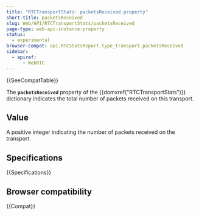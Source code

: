 ```yaml
---
title: "RTCTransportStats: packetsReceived property"
short-title: packetsReceived
slug: Web/API/RTCTransportStats/packetsReceived
page-type: web-api-instance-property
status:
  - experimental
browser-compat: api.RTCStatsReport.type_transport.packetsReceived
sidebar:
  - apiref:
      - WebRTC
---
```


{{SeeCompatTable}}

The **`packetsReceived`** property of the {{domxref("RTCTransportStats")}} dictionary indicates the total number of packets received on this transport.

## Value

A positive integer indicating the number of packets received on the transport.

## Specifications

{{Specifications}}

## Browser compatibility

{{Compat}}
